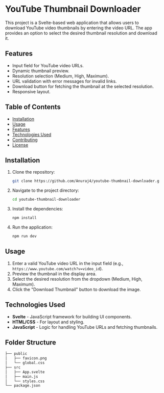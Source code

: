 # YouTube Thumbnail Downloader

This project is a Svelte-based web application that allows users to download YouTube video thumbnails by entering the video URL. The app provides an option to select the desired thumbnail resolution and download it.

## Features

- Input field for YouTube video URLs.
- Dynamic thumbnail preview.
- Resolution selection (Medium, High, Maximum).
- URL validation with error messages for invalid links.
- Download button for fetching the thumbnail at the selected resolution.
- Responsive layout.

## Table of Contents

- [Installation](#installation)
- [Usage](#usage)
- [Features](#features)
- [Technologies Used](#technologies-used)
- [Contributing](#contributing)
- [License](#license)

## Installation

1. Clone the repository:
    ```bash
    git clone https://github.com/Anuraj4/youtube-thumbnail-downloader.git
    ```

2. Navigate to the project directory:
    ```bash
    cd youtube-thumbnail-downloader
    ```

3. Install the dependencies:
    ```bash
    npm install
    ```

4. Run the application:
    ```bash
    npm run dev
    ```

## Usage

1. Enter a valid YouTube video URL in the input field (e.g., `https://www.youtube.com/watch?v=video_id`).
2. Preview the thumbnail in the display area.
3. Select the desired resolution from the dropdown (Medium, High, Maximum).
4. Click the "Download Thumbnail" button to download the image.

## Technologies Used

- **Svelte** - JavaScript framework for building UI components.
- **HTML/CSS** - For layout and styling.
- **JavaScript** - Logic for handling YouTube URLs and fetching thumbnails.

## Folder Structure

```bash
├── public
│   ├── favicon.png
│   └── global.css
├── src
│   ├── App.svelte
│   ├── main.js
│   └── styles.css
└── package.json
